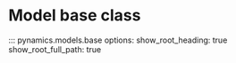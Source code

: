 # Model base class

::: pynamics.models.base
    options:
        show_root_heading: true
        show_root_full_path: true
